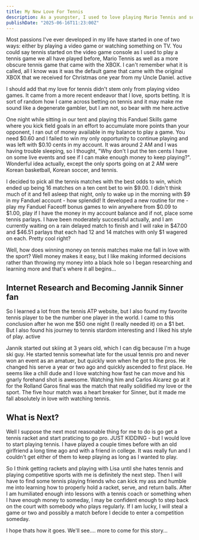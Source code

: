 ```yaml
---
title: My New Love For Tennis
description: As a youngster, I used to love playing Mario Tennis and some other ATP Tennis Pro game on XBOX that was fun. But recently, I have become hooked on the sport and aim to start playing when I get things on track.
publishDate: "2025-06-16T11:23:00Z"
---
```


Most passions I've ever developed in my life have started in one of two ways: either by playing a video game or watching something on TV. You could say tennis started on the video game console as I used to play a tennis game we all have played before, Mario Tennis as well as a more obscure tennis game that came with the XBOX. I can't remember what it is called, all I know was it was the default game that came with the original XBOX that we received for Christmas one year from my Uncle Daniel. active

I should add that my love for tennis didn't stem only from playing video games. It came from a more recent endeavor that I love, sports betting. It is sort of random how I came across betting on tennis and it may make me sound like a degenerate gambler, but I am not, so bear with me here.active

One night while sitting in our tent and playing this Fanduel Skills game where you kick field goals in an effort to accumulate more points than your opponent, I ran out of money available in my balance to play a game. You need $0.60 and I failed to win my only opportunity to continue playing and was left with $0.10 cents in my account. It was around 2 AM and I was having trouble sleeping, so I thought, "Why don't I put the ten cents I have on some live events and see if I can make enough money to keep playing?". Wonderful idea actually, except the only sports going on at 2 AM were Korean basketball, Korean soccer, and tennis. 

I decided to pick all the tennis matches with the best odds to win, which ended up being 16 matches on a ten cent bet to win $9.00. I didn't think much of it and fell asleep that night, only to wake up in the morning with $9 in my Fanduel account - how splendid! It developed a new routine for me - play my Fanduel Faceoff bonus games to win anywhere from $0.09 to $1.00, play if I have the money in my account balance and if not, place some tennis parlays. I have been moderately successful actually, and I am currently waiting on a rain delayed match to finish and I will rake in $47.00 and $46.51 parlays that each had 12 and 14 matches with only $1 wagered on each. Pretty cool right?

Well, how does winning money on tennis matches make me fall in love with the sport? Well money makes it easy, but I like making informed decisions rather than throwing my money into a black hole so I began researching and learning more and that's where it all begins... 

## Internet Research and Becoming Jannik Sinner fan

So I learned a lot from the tennis ATP website, but I also found my favorite tennis player to be the number one player in the world. I came to this conclusion after he won me $50 one night (I really needed it) on a $1 bet. But I also found his journey to tennis stardom interesting and I liked his style of play. active

Jannik started out skiing at 3 years old, which I can dig because I'm a huge ski guy. He started tennis somewhat late for the usual tennis pro and never won an event as an amatuer, but quickly won when he got to the pros. He changed his serve a year or two ago and quickly ascended to first place. He seems like a chill dude and I love watching how fast he can move and his gnarly forehand shot is awesome. Watching him and Carlos Alcarez go at it for the Rolland Garos final was the match that really solidified my love or the sport. The five hour match was a heart breaker for Sinner, but it made me fall absolutely in love with watching tennis.

## What is Next?

Well I suppose the next most reasonable thing for me to do is go get a tennis racket and start praticing to go pro. JUST KIDDING - but I would love to start playing tennis. I have played a couple times before with an old girlfriend a long time ago and with a friend in college. It was really fun and I couldn't get either of them to keep playing as long as I wanted to play. 

So I think getting rackets and playing with Lisa until she hates tennis and playing competitive sports with me is definitely the next step. Then I will have to find some tennis playing friends who can kick my ass and humble me into learning how to properly hold a racket, serve, and return balls. After I am humiliated enough into lessons with a tennis coach or something when I have enough money to someday, I may be confident enough to step back on the court with somebody who plays regularly. If I am lucky, I will steal a game or two and possibly a match before I decide to enter a competition someday.

I hope thats how it goes. We'll see.... more to come for this story...